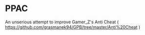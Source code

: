 # PPAC
An unserious attempt to improve Gamer_Z's Anti Cheat ( https://github.com/grasmanek94/GPB/tree/master/Anti%20Cheat )
